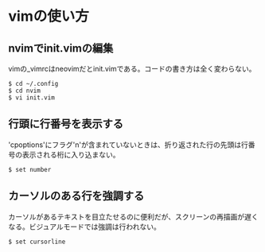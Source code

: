 # vimの使い方
## nvimでinit.vimの編集
vimの_vimrcはneovimだとinit.vimである。コードの書き方は全く変わらない。
```
$ cd ~/.config
$ cd nvim
$ vi init.vim
```
## 行頭に行番号を表示する
'cpoptions'にフラグ'n'が含まれていないときは、折り返された行の先頭は行番号の表示される桁に入り込まない。

```
$ set number
```
## カーソルのある行を強調する
カーソルがあるテキストを目立たせるのに便利だが、スクリーンの再描画が遅くなる。ビジュアルモードでは強調は行われない。
```
$ set cursorline
```

